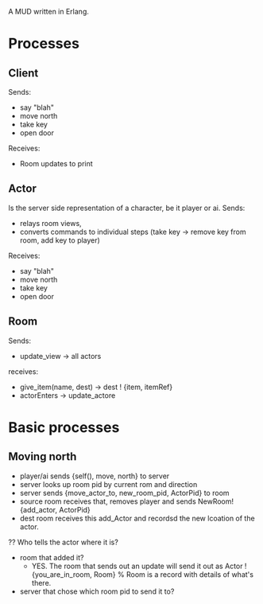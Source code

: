 A MUD written in Erlang.

# Processes
## Client
Sends:
- say "blah"
- move north
- take key
- open door

Receives:
- Room updates to print


## Actor
Is the server side representation of a character, be it player or ai.
Sends:
- relays room views,
- converts commands to individual steps (take key -> remove key from room, add key to player)

Receives:
- say "blah"
- move north
- take key
- open door


## Room
Sends:
- update_view -> all actors

receives:
- give_item(name, dest) -> dest ! {item, itemRef}
- actorEnters -> update_actore



# Basic processes
## Moving north

- player/ai sends {self(), move, north} to server
- server looks up room pid by current rom and direction
- server sends {move_actor_to, new_room_pid, ActorPid} to room
- source room receives that, removes player and sends NewRoom!{add_actor, ActorPid}
- dest room receives this add_Actor and recordsd the new lcoation of the actor.

?? Who tells the actor where it is?
- room that added it?
  - YES. The room that sends out an update will send it out as Actor ! {you_are_in_room, Room} % Room is a record with details of what's there.
- server that chose which room pid to send it to?



